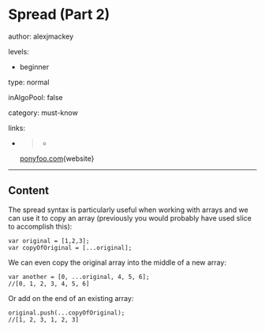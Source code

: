 # Spread (Part 2)
author: alexjmackey

levels:

  - beginner

type: normal

inAlgoPool: false

category: must-know

links:

  - >-
    [ponyfoo.com](https://ponyfoo.com/articles/es6-spread-and-butter-in-depth){website}

---
## Content

The spread syntax is particularly useful when working with arrays and we can use it to copy an array (previously you would probably have used slice to accomplish this):

```
var original = [1,2,3];
var copyOfOriginal = [...original];
```

We can even copy the original array into the middle of a new array: 

```
var another = [0, ...original, 4, 5, 6];
//[0, 1, 2, 3, 4, 5, 6]
```

Or add on the end of an existing array:

```
original.push(...copyOfOriginal);
//[1, 2, 3, 1, 2, 3]
```
